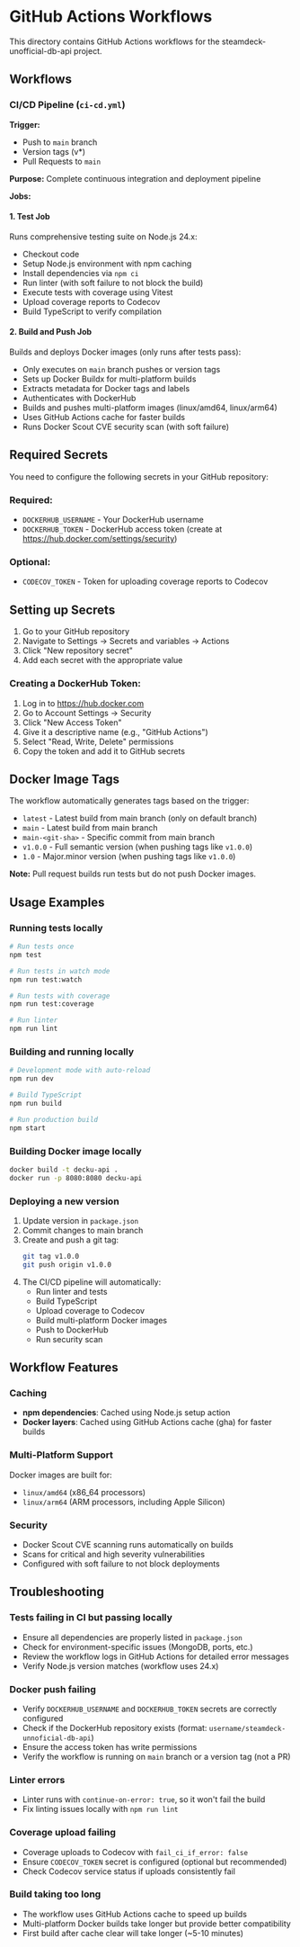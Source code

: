 # GitHub Actions Workflows

This directory contains GitHub Actions workflows for the steamdeck-unofficial-db-api project.

## Workflows

### CI/CD Pipeline (`ci-cd.yml`)
**Trigger:** 
- Push to `main` branch
- Version tags (v*)
- Pull Requests to `main`

**Purpose:** Complete continuous integration and deployment pipeline

**Jobs:**

#### 1. Test Job
Runs comprehensive testing suite on Node.js 24.x:
- Checkout code
- Setup Node.js environment with npm caching
- Install dependencies via `npm ci`
- Run linter (with soft failure to not block the build)
- Execute tests with coverage using Vitest
- Upload coverage reports to Codecov
- Build TypeScript to verify compilation

#### 2. Build and Push Job
Builds and deploys Docker images (only runs after tests pass):
- Only executes on `main` branch pushes or version tags
- Sets up Docker Buildx for multi-platform builds
- Extracts metadata for Docker tags and labels
- Authenticates with DockerHub
- Builds and pushes multi-platform images (linux/amd64, linux/arm64)
- Uses GitHub Actions cache for faster builds
- Runs Docker Scout CVE security scan (with soft failure)

## Required Secrets

You need to configure the following secrets in your GitHub repository:

### Required:
- `DOCKERHUB_USERNAME` - Your DockerHub username
- `DOCKERHUB_TOKEN` - DockerHub access token (create at https://hub.docker.com/settings/security)

### Optional:
- `CODECOV_TOKEN` - Token for uploading coverage reports to Codecov

## Setting up Secrets

1. Go to your GitHub repository
2. Navigate to Settings → Secrets and variables → Actions
3. Click "New repository secret"
4. Add each secret with the appropriate value

### Creating a DockerHub Token:
1. Log in to https://hub.docker.com
2. Go to Account Settings → Security
3. Click "New Access Token"
4. Give it a descriptive name (e.g., "GitHub Actions")
5. Select "Read, Write, Delete" permissions
6. Copy the token and add it to GitHub secrets

## Docker Image Tags

The workflow automatically generates tags based on the trigger:

- `latest` - Latest build from main branch (only on default branch)
- `main` - Latest build from main branch
- `main-<git-sha>` - Specific commit from main branch
- `v1.0.0` - Full semantic version (when pushing tags like `v1.0.0`)
- `1.0` - Major.minor version (when pushing tags like `v1.0.0`)

**Note:** Pull request builds run tests but do not push Docker images.

## Usage Examples

### Running tests locally
```bash
# Run tests once
npm test

# Run tests in watch mode
npm run test:watch

# Run tests with coverage
npm run test:coverage

# Run linter
npm run lint
```

### Building and running locally
```bash
# Development mode with auto-reload
npm run dev

# Build TypeScript
npm run build

# Run production build
npm start
```

### Building Docker image locally
```bash
docker build -t decku-api .
docker run -p 8080:8080 decku-api
```

### Deploying a new version
1. Update version in `package.json`
2. Commit changes to main branch
3. Create and push a git tag:
   ```bash
   git tag v1.0.0
   git push origin v1.0.0
   ```
4. The CI/CD pipeline will automatically:
   - Run linter and tests
   - Build TypeScript
   - Upload coverage to Codecov
   - Build multi-platform Docker images
   - Push to DockerHub
   - Run security scan

## Workflow Features

### Caching
- **npm dependencies**: Cached using Node.js setup action
- **Docker layers**: Cached using GitHub Actions cache (gha) for faster builds

### Multi-Platform Support
Docker images are built for:
- `linux/amd64` (x86_64 processors)
- `linux/arm64` (ARM processors, including Apple Silicon)

### Security
- Docker Scout CVE scanning runs automatically on builds
- Scans for critical and high severity vulnerabilities
- Configured with soft failure to not block deployments

## Troubleshooting

### Tests failing in CI but passing locally
- Ensure all dependencies are properly listed in `package.json`
- Check for environment-specific issues (MongoDB, ports, etc.)
- Review the workflow logs in GitHub Actions for detailed error messages
- Verify Node.js version matches (workflow uses 24.x)

### Docker push failing
- Verify `DOCKERHUB_USERNAME` and `DOCKERHUB_TOKEN` secrets are correctly configured
- Check if the DockerHub repository exists (format: `username/steamdeck-unnoficial-db-api`)
- Ensure the access token has write permissions
- Verify the workflow is running on `main` branch or a version tag (not a PR)

### Linter errors
- Linter runs with `continue-on-error: true`, so it won't fail the build
- Fix linting issues locally with `npm run lint`

### Coverage upload failing
- Coverage uploads to Codecov with `fail_ci_if_error: false`
- Ensure `CODECOV_TOKEN` secret is configured (optional but recommended)
- Check Codecov service status if uploads consistently fail

### Build taking too long
- The workflow uses GitHub Actions cache to speed up builds
- Multi-platform Docker builds take longer but provide better compatibility
- First build after cache clear will take longer (~5-10 minutes)
